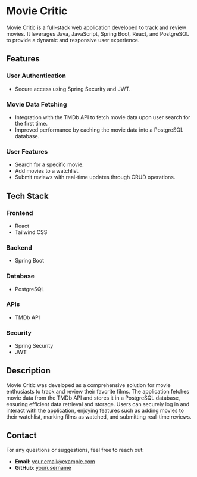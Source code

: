 # Movie Critic

Movie Critic is a full-stack web application developed to track and review movies. It leverages Java, JavaScript, Spring Boot, React, and PostgreSQL to provide a dynamic and responsive user experience.

## Features

### User Authentication
- Secure access using Spring Security and JWT.

### Movie Data Fetching
- Integration with the TMDb API to fetch movie data upon user search for the first time.
- Improved performance by caching the movie data into a PostgreSQL database.

### User Features
- Search for a specific movie.
- Add movies to a watchlist.
- Submit reviews with real-time updates through CRUD operations.

## Tech Stack

### Frontend
- React
- Tailwind CSS

### Backend
- Spring Boot

### Database
- PostgreSQL

### APIs
- TMDb API

### Security
- Spring Security
- JWT

## Description

Movie Critic was developed as a comprehensive solution for movie enthusiasts to track and review their favorite films. The application fetches movie data from the TMDb API and stores it in a PostgreSQL database, ensuring efficient data retrieval and storage. Users can securely log in and interact with the application, enjoying features such as adding movies to their watchlist, marking films as watched, and submitting real-time reviews.

## Contact

For any questions or suggestions, feel free to reach out:

- **Email**: your.email@example.com
- **GitHub**: [yourusername](https://github.com/yourusername)
